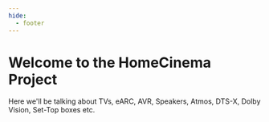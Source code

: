 ```yaml
---
hide:
  - footer
---
```

# Welcome to the HomeCinema Project

Here we'll be talking about TVs, eARC, AVR, Speakers, Atmos, DTS-X, Dolby Vision, Set-Top boxes etc.